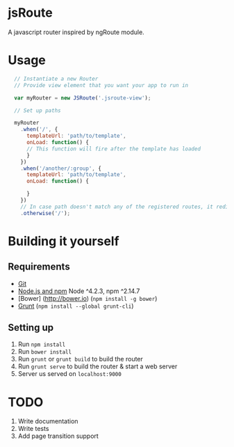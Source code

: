 # jsRoute

A javascript router inspired by ngRoute module.

# Usage

```javascript
  // Instantiate a new Router
  // Provide view element that you want your app to run in

  var myRouter = new JSRoute('.jsroute-view');

  // Set up paths

  myRouter
    .when('/', {
      templateUrl: 'path/to/template',
      onLoad: function() {
      // This function will fire after the template has loaded
      }
    })
    .when('/another/:group', {
      templateUrl: 'path/to/template',
      onLoad: function() {

      }
    })
    // In case path doesn't match any of the registered routes, it redirects to a another route
    .otherwise('/');
```

# Building it yourself

## Requirements

- [Git](https://git-scm.com/)
- [Node.js and npm](nodejs.org) Node ^4.2.3, npm ^2.14.7
- [Bower] (http://bower.io) (`npm install -g bower`)
- [Grunt](http://gruntjs.com/) (`npm install --global grunt-cli`)


## Setting up

1. Run `npm install`
2. Run `bower install`
3. Run `grunt` or `grunt build` to build the router
4. Run `grunt serve` to build the router & start a web server
5. Server us served on `localhost:9000`

# TODO

1. Write documentation
2. Write tests
3. Add page transition support
